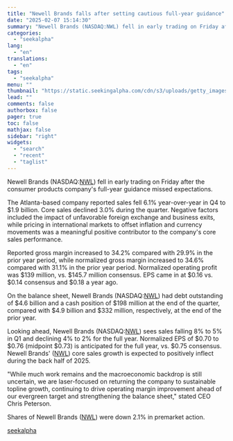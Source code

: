 ```yaml
---
title: "Newell Brands falls after setting cautious full-year guidance"
date: "2025-02-07 15:14:30"
summary: "Newell Brands (NASDAQ:NWL) fell in early trading on Friday after the consumer products company's full-year guidance missed expectations. The Atlanta-based company reported sales fell 6.1% year-over-year in Q4 to $1.9 billion. Core sales declined 3.0% during the quarter. Negative factors included the impact of unfavorable foreign exchange and business exits,..."
categories:
  - "seekalpha"
lang:
  - "en"
translations:
  - "en"
tags:
  - "seekalpha"
menu: ""
thumbnail: "https://static.seekingalpha.com/cdn/s3/uploads/getty_images/1358927461/image_1358927461.jpg"
lead: ""
comments: false
authorbox: false
pager: true
toc: false
mathjax: false
sidebar: "right"
widgets:
  - "search"
  - "recent"
  - "taglist"
---
```


Newell Brands (NASDAQ:[NWL](https://seekingalpha.com/symbol/NWL "Newell Brands Inc.")) fell in early trading on Friday after the consumer products company's full-year guidance missed expectations.

The Atlanta-based company reported sales fell 6.1% year-over-year in Q4 to $1.9 billion. Core sales declined 3.0% during the quarter. Negative factors included the impact of unfavorable foreign exchange and business exits, while pricing in international markets to offset inflation and currency movements was a meaningful positive contributor to the company's core sales performance.

Reported gross margin increased to 34.2% compared with 29.9% in the prior year period, while normalized gross margin increased to 34.6% compared with 31.1% in the prior year period. Normalized operating profit was $139 million, vs. $145.7 million consensus. EPS came in at $0.16 vs. $0.14 consensus and $0.18 a year ago.

On the balance sheet, Newell Brands (NASDAQ:[NWL](https://seekingalpha.com/symbol/NWL "Newell Brands Inc.")) had debt outstanding of $4.6 billion and a cash position of $198 million at the end of the quarter, compared with $4.9 billion and $332 million, respectively, at the end of the prior year.

Looking ahead, Newell Brands (NASDAQ:[NWL](https://seekingalpha.com/symbol/NWL "Newell Brands Inc.")) sees sales falling 8% to 5% in Q1 and declining 4% to 2% for the full year. Normalized EPS of $0.70 to $0.76 (midpoint $0.73) is anticipated for the full year, vs. $0.75 consensus. Newell Brands' ([NWL](https://seekingalpha.com/symbol/NWL "Newell Brands Inc.")) core sales growth is expected to positively inflect during the back half of 2025.

"While much work remains and the macroeconomic backdrop is still uncertain, we are laser-focused on returning the company to sustainable topline growth, continuing to drive operating margin improvement ahead of our evergreen target and strengthening the balance sheet," stated CEO Chris Peterson.

Shares of Newell Brands ([NWL](https://seekingalpha.com/symbol/NWL "Newell Brands Inc.")) were down 2.1% in premarket action.

[seekalpha](https://seekingalpha.com/news/4405066-newell-brands-falls-after-setting-cautious-full-year-guidance)
